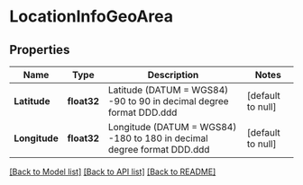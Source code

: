 # LocationInfoGeoArea

## Properties
Name | Type | Description | Notes
------------ | ------------- | ------------- | -------------
**Latitude** | **float32** | Latitude (DATUM &#x3D; WGS84) -90 to 90 in decimal degree format DDD.ddd | [default to null]
**Longitude** | **float32** | Longitude (DATUM &#x3D; WGS84) -180 to 180 in decimal degree format DDD.ddd | [default to null]

[[Back to Model list]](../README.md#documentation-for-models) [[Back to API list]](../README.md#documentation-for-api-endpoints) [[Back to README]](../README.md)


